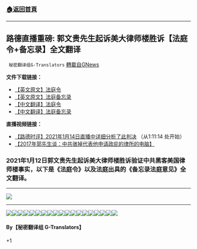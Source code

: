 ###  [:house:返回首頁](https://github.com/ourhimalayas/txt)
---

## 路德直播重磅: 郭文贵先生起诉美大律师楼胜诉【法庭令+备忘录】全文翻译
` 秘密翻译组G-Translators` [轉載自GNews](https://gnews.org/zh-hans/753028/)

**文件下载链接：**

- [【英文原文】法庭令](https://gnews.org/wp-content/uploads/2021/01/Order.pdf)
- [【英文原文】法庭备忘录](https://gnews.org/wp-content/uploads/2021/01/Opinion-Ps-MTC.pdf)
- [【中文翻译】法庭令](https://gnews.org/wp-content/uploads/2021/01/1-14-政庇文档_法庭令-2-full.pdf)
- [【中文翻译】法庭备忘录](https://gnews.org/wp-content/uploads/2021/01/1-14-政庇文档_法庭令-2-full.pdf)


**直播视频链接：**

- [【路德时评】2021年1月14日直播中详细分析了此判决](https://gtv.org/video/id=6000ef4df579a75e0bd83efb) （从1:11:14 处开始）
- [【2017年郭先生谈：中共骇掉代表他申请政庇的律所的电脑】](https://gnews.org/zh-hans/753136/)


### **2021年1月12日郭文贵先生起诉美大律师楼胜诉验证中共黑客美国律师楼事实，以下是《法庭令》以及法庭出具的《备忘录法庭意见》全文翻译。**

* * *

![]()![](https://gnews.org/wp-content/uploads/2021/01/Screen-Shot-2021-01-15-at-1.43.52-pm.png)

* * *
![]()![](https://gnews.org/wp-content/uploads/2021/01/PDFtoJPG.me-02-1-scaled.jpg)![]()![](https://gnews.org/wp-content/uploads/2021/01/PDFtoJPG.me-03-1-scaled.jpg)![]()![](https://gnews.org/wp-content/uploads/2021/01/PDFtoJPG.me-04-1-scaled.jpg)![]()![](https://gnews.org/wp-content/uploads/2021/01/PDFtoJPG.me-05-1-scaled.jpg)![]()![](https://gnews.org/wp-content/uploads/2021/01/PDFtoJPG.me-06-1-scaled.jpg)![]()![](https://gnews.org/wp-content/uploads/2021/01/PDFtoJPG.me-07-1-scaled.jpg)![]()![](https://gnews.org/wp-content/uploads/2021/01/PDFtoJPG.me-08-2-scaled.jpg)![]()![](https://gnews.org/wp-content/uploads/2021/01/PDFtoJPG.me-09-1-scaled.jpg)![]()![](https://gnews.org/wp-content/uploads/2021/01/PDFtoJPG.me-10-1-scaled.jpg)![]()![](https://gnews.org/wp-content/uploads/2021/01/PDFtoJPG.me-11-1-scaled.jpg)![]()![](https://gnews.org/wp-content/uploads/2021/01/PDFtoJPG.me-12-scaled.jpg)![]()![](https://gnews.org/wp-content/uploads/2021/01/PDFtoJPG.me-13-scaled.jpg)![]()![](https://gnews.org/wp-content/uploads/2021/01/PDFtoJPG.me-14-scaled.jpg)![]()![](https://gnews.org/wp-content/uploads/2021/01/PDFtoJPG.me-15-scaled.jpg)![]()![](https://gnews.org/wp-content/uploads/2021/01/PDFtoJPG.me-16-scaled.jpg)![]()![](https://gnews.org/wp-content/uploads/2021/01/PDFtoJPG.me-17-scaled.jpg)![]()![](https://gnews.org/wp-content/uploads/2021/01/PDFtoJPG.me-18-scaled.jpg)![]()![](https://gnews.org/wp-content/uploads/2021/01/PDFtoJPG.me-19-scaled.jpg)![]()![](https://gnews.org/wp-content/uploads/2021/01/PDFtoJPG.me-20-scaled.jpg)
#### **By【秘密翻译组 G-Translators】**

+1
